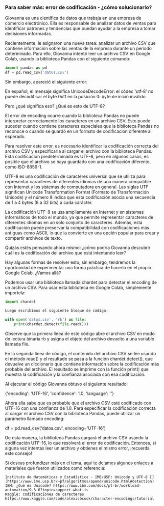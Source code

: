 ### Para saber más: error de codificación - ¿cómo solucionarlo?

Giovanna es una científica de datos que trabaja en una empresa de comercio electrónico. Ella es responsable de analizar datos de ventas para identificar patrones y tendencias que puedan ayudar a la empresa a tomar decisiones informadas.

Recientemente, le asignaron una nueva tarea: analizar un archivo CSV que contiene información sobre las ventas de la empresa durante un período determinado. Para ello, Giovanna intentó leer un archivo CSV en Google Colab, usando la biblioteca Pandas con el siguiente comando:
```python
import pandas as pd
df = pd.read_csv('datos.csv')
```
Sin embargo, apareció el siguiente error:

En español, el mensaje significa UnicodeDecodeError: el códec 'utf-8' no puede decodificar el byte 0xff en la posición 0: byte de inicio inválido

Pero ¿qué significa eso? ¿Qué es esto de UTF-8?

El error de encoding ocurre cuando la biblioteca Pandas no puede interpretar correctamente los caracteres en un archivo CSV. Esto puede suceder cuando contiene caracteres especiales que la biblioteca Pandas no reconoce o cuando se guardó en un formato de codificación diferente al esperado.

Para resolver este error, es necesario identificar la codificación correcta del archivo CSV y especificarla al cargar el archivo con la biblioteca Pandas. Esta codificación predeterminada es UTF-8, pero en algunos casos, es posible que el archivo se haya guardado con una codificación diferente, como ISO-8859-1.

UTF-8 es una codificación de caracteres universal que se utiliza para representar caracteres de diferentes idiomas de una manera compatible con Internet y los sistemas de computadora en general. Las siglas UTF significan Unicode Transformation Format (Formato de Transformación Unicode) y el número 8 indica que esta codificación asocia una secuencia de 1 a 4 bytes (8 a 32 bits) a cada carácter.

La codificación UTF-8 se usa ampliamente en Internet y en sistemas informáticos de todo el mundo, ya que permite representar caracteres de diferentes idiomas en un solo conjunto de caracteres. Además, esta codificación puede preservar la compatibilidad con codificaciones más antiguas como ASCII, lo que la convierte en una opción popular para crear y compartir archivos de texto.

Quizás estés pensando ahora mismo: ¿cómo podría Giovanna descubrir cuál es la codificación del archivo que está intentando leer?

Hay algunas formas de resolver esto, sin embargo, tendremos la oportunidad de experimentar una forma práctica de hacerlo en el propio Google Colab. ¿Vamos allá?

Podemos usar una biblioteca llamada chardet para detectar el encoding de un archivo CSV. Para usar esta biblioteca en Google Colab, simplemente importela:
``` python
import chardet

Luego escribimos el siguiente bloque de código:

with open('datos.csv', 'rb') as file:
    print(chardet.detect(file.read()))
```
Observe que la primera línea de este código abre el archivo CSV en modo de lectura binaria rb y asigna el objeto del archivo devuelto a una variable llamada file.

En la segunda línea de código, el contenido del archivo CSV se lee usando el método read() y el resultado se pasa a la función chardet.detect(), que devuelve un diccionario que contiene información sobre la codificación más probable del archivo. El resultado se imprime con la función print() que muestra la codificación y la confianza asociada con esa codificación.

Al ejecutar el código Giovanna obtuvo el siguiente resultado:

{'encoding': 'UTF-16', 'confidence': 1.0, 'language': ''}

Ahora ella sabe que es probable que el archivo CSV esté codificado con UTF-16 con una confianza de 1.0. Para especificar la codificación correcta al cargar el archivo CSV con la biblioteca Pandas, puede utilizar un parámetro llamado encoding:

df = pd.read_csv('datos.csv', encoding='UTF-16')

De esta manera, la biblioteca Pandas cargará el archivo CSV usando la codificación UTF-16, lo que resolverá el error de codificación. Entonces, si alguna vez intentas leer un archivo y obtienes el mismo error, ¡recuerda este consejo!

Si deseas profundizar más en el tema, aquí te dejamos algunos enlaces a materiales que fueron utilizados como referencia:

    Instituto de Matemáticas y Estadística - IME/USP: Unicode y UTF-8 [](https://www.ime.usp.br/~pf/algoritmos/apend/unicode.html#detection)
    IBM: ¿Qué es Unicode? https://www.ibm.com/docs/pt-br/workload-automation/9.3.0?topic=support-what-is
    Kaggle: codificaciones de caracteres https://www.kaggle.com/code/alexisbcook/character-encodings/tutorial